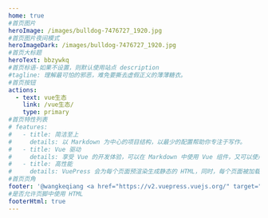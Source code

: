 ```yaml
---
home: true
#首页图片
heroImage: /images/bulldog-7476727_1920.jpg
#首页图片夜间模式
heroImageDark: /images/bulldog-7476727_1920.jpg
#首页大标题
heroText: bbzywkq
#首页标语-如果不设置，则默认使用站点 description 
#tagline: 理解最可怕的邪恶，难免要撕去虚假正义的薄薄糖衣。
#首页按钮
actions:
  - text: vue生态
    link: /vue生态/
    type: primary
#首页特性列表    
# features:
#   - title: 简洁至上
#     details: 以 Markdown 为中心的项目结构，以最少的配置帮助你专注于写作。
#   - title: Vue 驱动
#     details: 享受 Vue 的开发体验，可以在 Markdown 中使用 Vue 组件，又可以使用 Vue 来开发自定义主题。
#   - title: 高性能
#     details: VuePress 会为每个页面预渲染生成静态的 HTML，同时，每个页面被加载的时候，将作为 SPA 运行。          
#首页页角
footer: '@wangkeqiang <a href="https://v2.vuepress.vuejs.org/" target="view_window">Powered by VuePress</a>'
#是否允许页脚中使用 HTML
footerHtml: true
---
```


